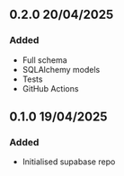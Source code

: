 ## 0.2.0 20/04/2025
### Added
- Full schema
- SQLAlchemy models
- Tests
- GitHub Actions

## 0.1.0 19/04/2025
### Added
- Initialised supabase repo